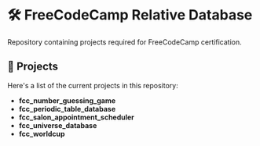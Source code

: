 # 🛠️ FreeCodeCamp Relative Database

Repository containing projects required for FreeCodeCamp certification.

## 📁 Projects

Here's a list of the current projects in this repository:

- **fcc_number_guessing_game**
- **fcc_periodic_table_database**
- **fcc_salon_appointment_scheduler**
- **fcc_universe_database**
- **fcc_worldcup**
